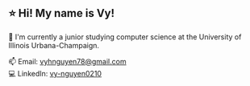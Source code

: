 ## ⭐️ Hi! My name is Vy! 

🌱 I'm currently a junior studying computer science at the University of Illinois Urbana-Champaign. 

📫 Email: vyhnguyen78@gmail.com<br>
💻 LinkedIn: [vy-nguyen0210](https://www.linkedin.com/in/vy-nguyen0210/)<br>

<!--
**vy-nguyen7/vy-nguyen7** is a ✨ _special_ ✨ repository because its `README.md` (this file) appears on your GitHub profile.

Here are some ideas to get you started:

- 🔭 I’m currently working on ...
- 🌱 I’m currently learning ...
- 👯 I’m looking to collaborate on ...
- 🤔 I’m looking for help with ...
- 💬 Ask me about ...
- 📫 How to reach me: ...
- 😄 Pronouns: ...
- ⚡ Fun fact: ...
-->
